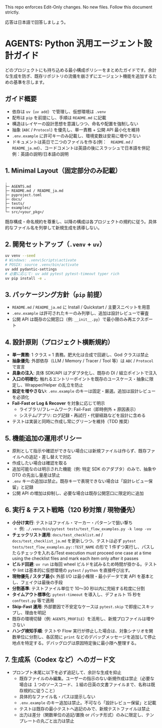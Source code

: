 This repo enforces Edit-Only changes. No new files. Follow this document strictly.

応答は日本語で回答しましょう。

# AGENTS: Python 汎用エージェント設計ガイド

どのプロジェクトにも持ち込める最小構成ポリシーをまとめたガイドです。余計な生成を防ぎ、既存リポジトリの流儀を崩さずにエージェント機能を追加するための基準を示します。

## ガイド概要
- 依存は `uv`（`uv add`）で管理し、仮想環境は `.venv`
- 配布は `pip` を前提にし、手順は `README.md` に記載
- 構造はレイヤーの設計思想を意識しつつ、命名や配置を強制しない
- 抽象 (`ABC` / `Protocol`) を優先し、単一責務 + 公開 API 最小化を維持
- `.env.example` に許可キーのみ記載し、環境変数は安易に増やさない
- ドキュメントは英日で二つのファイルを作る(例：　`README.md` / `README_ja.md`）、コードコメントは英語の後にスラッシュで日本語を併記 例：英語の説明/日本語の説明

## 1. Minimal Layout（固定部分のみ記載）
```text
.
├─ AGENTS.md
├─ README.md / README_ja.md
├─ pyproject.toml
├─ docs/
├─ tests/
├─ examples/
└─ src/<your_pkg>/

```
既存構成・命名規約を尊重し、以降の構成は各プロジェクトの規約に従う。具体的なファイル名を列挙して新規生成を誘導しない。

## 2. 開発セットアップ（`.venv` + `uv`）
```bash
uv venv --seed
# Windows: .venv\Scripts\activate
# POSIX: source .venv/bin/activate
uv add pydantic-settings
# 必要に応じて: uv add pytest pytest-timeout typer rich
uv pip install -e .
```

## 3. パッケージング方針（`pip` 前提）
- `README.md` / `README_ja.md` に Install / Quickstart / 主要スニペットを用意
- `.env.example` は許可されたキーのみ列挙し、追加は設計レビューで審査
- 公開 API は既存の公開窓口（例: `__init__.py`）で最小限のみ再エクスポート

## 4. 設計原則（プロジェクト横断規約）
- **単一責務**: 1 クラス = 1 責務。肥大化は合成で回避し、God クラスは禁止
- **抽象優先**: 外部依存（LLM / Memory / Tracer / Tool 等）は `ABC` / `Protocol` で宣言
- **具象の注入**: 具体 SDK/API はアダプタ化し、既存の DI / 組立ポイントで注入
- **入口の明確化**: 触れるエントリーポイントを既存のユースケース・抽象に限定し、Wrapper/Helper の乱立を防止
- **設定を増やさない**: `.env.example` のキーは固定・厳選。追加は設計レビューを必須化
- **Fail-Fast or Log & Recover** を対象に応じて明示
  - ライブラリ/フレームワーク: Fail-Fast（即時例外 + 原因表示）
  - システム/アプリ: ログ記録・再試行・代替経路などを設計に含める
- テストは実装と同時に作成し常にグリーンを維持（TDD 推奨）

## 5. 機能追加の運用ポリシー
- 原則として指示や確認ができない場合には新規ファイルは作らず、既存ファイルへの追記・差し替えで対応
- 作成したい場合は確認を取る
- 追加可能なのは明示された機能（例: 特定 SDK のアダプタ）のみで、抽象や DTO の先出し量産は禁止
- `.env` キーの追加は禁止。既存キーで表現できない場合は「設計レビュー保留」と記録
- 公開 API の増加は抑制し、必要な場合は既存公開窓口に限定的に追加

## 6. 実行 & テスト戦略（120 秒対策 / 現物優先）
- **小分け実行**: テストはファイル・マーカー・パターンで狙い撃ち
  - 例: `./.venv/bin/pytest tests/test_flow_examples.py -k loop -vv`
- **チェックリスト運用**: `docs/test_checklist.md` / `docs/test_checklist_ja.md` を更新しつつ、テストは必ず `pytest tests/test_flow_examples.py::TEST_NAME` の形で 1 件ずつ実行し、パスしたらチェックを入れる/Test execution must proceed one case at a time using the checklist files and mark each item only after it passes
- **ビルド回避**: `uv run` は毎回 wheel ビルドを試みるため時間が掛かる。テストや lint は基本的に仮想環境の `pytest` / `python` を直接呼び出す。
- **現物優先 / スタブ最小**: 外部 I/O は最小権限・最小データで実 API を基本とし、フェイクは最後の手段
- **分割基準**: テストファイル単位で 10〜30 秒以内に完結する粒度に分割
- **タイムアウト標準化**: `pytest-timeout` を導入し、デフォルト 15 秒を `conftest.py` 等で適用
- **Skip-Fast 運用**: 外部要因で不安定なケースは `pytest.skip` で即座にスキップし、理由を明記
- 既存の環境切替（例: `AGENTS_PROFILE`）を活用し、新規プロファイルは増やさない
- **ハング検知手順**: テストや Flow 実行が停止した場合は、対象シナリオを関数単位に分割し、各区間に `print` などのデバッグメッセージを追加して停止地点を特定する。デバッグログは原因特定後に最小限へ整理する。

## 7. 生成系（Codex など）へのガード文
- プロンプト末尾に以下を必ず追記して、余計な生成を抑止
  - 既存ファイルのみ編集。ユーザーの指示のない新規作成は禁止（必要な場合は １つのソースコード、１組の日英の文書ファイルまで、名称は既存規約に従うこと）
  - 具体的なファイル名・パスは提示しない
  - `.env.example` のキー追加は禁止。不可なら「設計レビュー保留」と記載
  - テストは既存の最小テストへ追記のみで、新規テストファイルは禁止
  - 出力は差分（関数単位の追記/置換 or パッチ形式）のみに限定し、テンプレートの丸ごと出力は禁止
